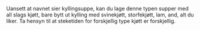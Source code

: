 Uansett at navnet sier kyllingsuppe, kan du lage denne typen supper med all slags kjøtt, bare bytt ut kylling med svinekjøtt, storfekjøtt, lam, and, alt du liker. Ta hensyn til at steketiden for forskjellig type kjøtt er forskjellig.